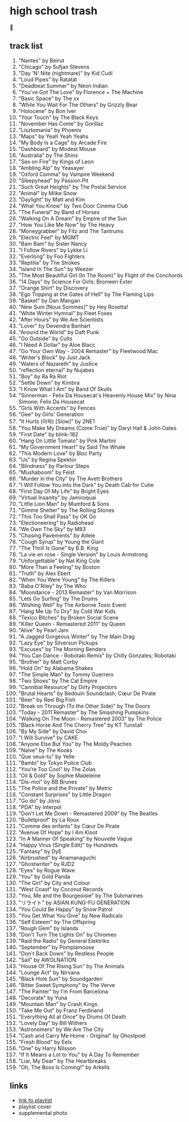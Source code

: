 # high school trash

🔀

## track list

1. "Nantes" by Beirut
2. "Chicago" by Sufjan Stevens
3. "Day 'N' Nite (nightmare)" by Kid Cudi
4. "Loud Pipes" by Ratatat
5. "Deadbeat Summer" by Neon Indian
6. "You've Got The Love" by Florence + The Machine
7. "Basic Space" by The xx
8. "While You Wait For The Others" by Grizzly Bear
9. "Holocene" by Bon Iver
10. "Your Touch" by The Black Keys
11. "November Has Come" by Gorillaz
12. "Lisztomania" by Phoenix
13. "Maps" by Yeah Yeah Yeahs
14. "My Body Is a Cage" by Arcade Fire
15. "Dashboard" by Modest Mouse
16. "Australia" by The Shins
17. "Sex on Fire" by Kings of Leon
18. "Ambling Alp" by Yeasayer
19. "Oxford Comma" by Vampire Weekend
20. "Sleepyhead" by Passion Pit
21. "Such Great Heights" by The Postal Service
22. "Animal" by Miike Snow
23. "Daylight" by Matt and Kim
24. "What You Know" by Two Door Cinema Club
25. "The Funeral" by Band of Horses
26. "Walking On A Dream" by Empire of the Sun
27. "How You Like Me Now" by The Heavy
28. "Moneygrabber" by Fitz and The Tantrums
29. "Electric Feel" by MGMT
30. "Bam Bam" by Sister Nancy
31. "I Follow Rivers" by Lykke Li
32. "Everlong" by Foo Fighters
33. "Reptilia" by The Strokes
34. "Island In The Sun" by Weezer
35. "The Most Beautiful Girl (In The Room)" by Flight of the Conchords
36. "14 Days" by Science For Girls; Bronwen Exter
37. "Orange Shirt" by Discovery
38. "Ego Tripping at the Gates of Hell" by The Flaming Lips
39. "Basket" by Dan Mangan
40. "New Sum [Nous Sommes]" by Hey Rosetta!
41. "White Winter Hymnal" by Fleet Foxes
42. "After Hours" by We Are Scientists
43. "Lover" by Devendra Banhart
44. "Around the World" by Daft Punk
45. "Go Outside" by Cults
46. "I Need A Dollar" by Aloe Blacc
47. "Go Your Own Way - 2004 Remaster" by Fleetwood Mac
48. "Writer's Block" by Just Jack
49. "Waters of Nazareth" by Justice
50. "reflection eternal" by Nujabes
51. "Boy" by Ra Ra Riot
52. "Settle Down" by Kimbra
53. "I Know What I Am" by Band Of Skulls
54. "Sinnerman - Felix Da Housecat's Heavenly House Mix" by Nina Simone; Felix Da Housecat
55. "Girls With Accents" by Fences
56. "Gee" by Girls' Generation
57. "It Hurts (아파) [Slow]" by 2NE1
58. "You Make My Dreams (Come True)" by Daryl Hall & John Oates
59. "First Date" by blink-182
60. "Hang On Little Tomato" by Pink Martini
61. "My Government Heart" by Said The Whale
62. "This Modern Love" by Bloc Party
63. "Us" by Regina Spektor
64. "Blindness" by Parlour Steps
65. "Mushaboom" by Feist
66. "Murder in the City" by The Avett Brothers
67. "I Will Follow You into the Dark" by Death Cab for Cutie
68. "First Day Of My Life" by Bright Eyes
69. "Virtual Insanity" by Jamiroquai
70. "Little Lion Man" by Mumford & Sons
71. "Gimme Shelter" by The Rolling Stones
72. "This Too Shall Pass" by OK Go
73. "Electioneering" by Radiohead
74. "We Own The Sky" by M83
75. "Chasing Pavements" by Adele
76. "Cough Syrup" by Young the Giant
77. "The Thrill Is Gone" by B.B. King
78. "La vie en rose - Single Version" by Louis Armstrong
79. "Unforgettable" by Nat King Cole
80. "More Than a Feeling" by Boston
81. "Truth" by Alex Ebert
82. "When You Were Young" by The Killers
83. "Baba O'Riley" by The Who
84. "Moondance - 2013 Remaster" by Van Morrison
85. "Lets Go Surfing" by The Drums
86. "Wishing Well" by The Airborne Toxic Event
87. "Hang Me Up To Dry" by Cold War Kids
88. "Texico Bitches" by Broken Social Scene
89. "Killer Queen - Remastered 2011" by Queen
90. "Alive" by Pearl Jam
91. "A Jagged Gorgeous Winter" by The Main Drag
92. "Lazy Eye" by Silversun Pickups
93. "Excuses" by The Morning Benders
94. "You Can Dance - Robotaki Remix" by Chilly Gonzales; Robotaki
95. "Brother" by Matt Corby
96. "Hold On" by Alabama Shakes
97. "The Simple Man" by Tommy Guerrero
98. "Two Shoes" by The Cat Empire
99. "Cannibal Resource" by Dirty Projectors
100. "Brutal Hearts" by Bedouin Soundclash; Cœur De Pirate
101. "Beer" by Reel Big Fish
102. "Break on Through (To the Other Side)" by The Doors
103. "Today - 2011 Remaster" by The Smashing Pumpkins
104. "Walking On The Moon - Remastered 2003" by The Police
105. "Black Horse And The Cherry Tree" by KT Tunstall
106. "By My Side" by David Choi
107. "I Will Survive" by CAKE
108. "Anyone Else But You" by The Moldy Peaches
109. "Naive" by The Kooks
110. "Que veux-tu" by Yelle
111. "Bambi" by Tokyo Police Club
112. "You’re Too Cool" by The Zolas
113. "Oil & Gold" by Sophie Madeleine
114. "Dis-moi" by BB Brunes
115. "The Police and the Private" by Metric
116. "Constant Surprises" by Little Dragon
117. "Go do" by Jónsi
118. "PDA" by Interpol
119. "Don't Let Me Down - Remastered 2009" by The Beatles
120. "Bulletproof" by La Roux
121. "Comme des enfants" by Cœur De Pirate
122. "Avenue Of Hope" by I Am Kloot
123. "In A Manner Of Speaking" by Nouvelle Vague
124. "Happy Virus (Single Edit)" by Hundreds
125. "Fantasy" by DyE
126. "Airbrushed" by Anamanaguchi
127. "Ghostwriter" by RJD2
128. "Eyes" by Rogue Wave
129. "You" by Gold Panda
130. "The Girl" by City and Colour
131. "West Coast" by Coconut Records
132. "You, Me and the Bourgeoisie" by The Submarines
133. "リライト" by ASIAN KUNG-FU GENERATION
134. "You Could Be Happy" by Snow Patrol
135. "You Get What You Give" by New Radicals
136. "Self Esteem" by The Offspring
137. "Rough Gem" by Islands
138. "Don't Turn The Lights On" by Chromeo
139. "Raid the Radio" by General Elektriks
140. "September" by Pomplamoose
141. "Don't Back Down" by Restless People
142. "Sail" by AWOLNATION
143. "House Of The Rising Sun" by The Animals
144. "Lounge Act" by Nirvana
145. "Black Hole Sun" by Soundgarden
146. "Bitter Sweet Symphony" by The Verve
147. "The Painter" by I'm From Barcelona
148. "Decorate" by Yuna
149. "Mountain Man" by Crash Kings
150. "Take Me Out" by Franz Ferdinand
151. "Everything All at Once" by Drums Of Death
152. "Lovely Day" by Bill Withers
153. "Astronomers" by We Are The City
154. "Cash and Carry Me Home - Original" by Ghostpoet
155. "Fresh Blood" by Eels
156. "One" by Harry Nilsson
157. "If It Means a Lot to You" by A Day To Remember
158. "Liar, My Dear" by The Heartbreaks
159. "Oh, The Boss Is Coming!" by Arkells

## links

- [link to playlist](https://open.spotify.com/playlist/5RAIELQp4ds1xlHAFBfeaw)
- playlist cover
- supplemental photo
